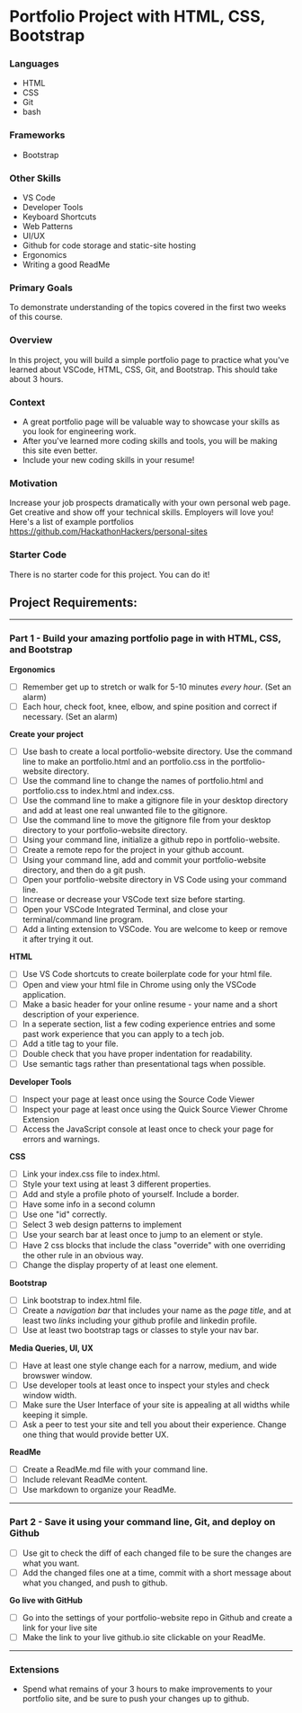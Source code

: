 # Portfolio Project with HTML, CSS, Bootstrap

### Languages
- HTML
- CSS
- Git
- bash

### Frameworks
- Bootstrap

### Other Skills
- VS Code
- Developer Tools
- Keyboard Shortcuts
- Web Patterns
- UI/UX
- Github for code storage and static-site hosting
- Ergonomics
- Writing a good ReadMe

### Primary Goals
To demonstrate understanding of the topics covered in the first two weeks of this course.

### Overview
In this project, you will build a simple portfolio page to practice what you've learned about VSCode, HTML, CSS, Git, and Bootstrap. This should take about 3 hours.

### Context
- A great portfolio page will be valuable way to showcase your skills as you look for engineering work.
- After you've learned more coding skills and tools, you will be making this site even better.
- Include your new coding skills in your resume!

### Motivation
Increase your job prospects dramatically with your own personal web page. Get creative and show off your technical skills. Employers will love you!
Here's a list of example portfolios
https://github.com/HackathonHackers/personal-sites

### Starter Code
There is no starter code for this project. You can do it! 

## Project Requirements:

-----

### Part 1 - Build your amazing portfolio page in with HTML, CSS, and Bootstrap

**Ergonomics**
- [ ] Remember get up to stretch or walk for 5-10 minutes *every hour*. (Set an alarm)
- [ ] Each hour, check foot, knee, elbow, and spine position and correct if necessary. (Set an alarm)

**Create your project**
- [ ] Use bash to create a local portfolio-website directory.  Use the command line to make an portfolio.html and an portfolio.css in the portfolio-website directory.
- [ ] Use the command line to change the names of portfolio.html and portfolio.css to index.html and index.css.
- [ ] Use the command line to make a gitignore file in your desktop directory and add at least one real unwanted file to the gitignore.
- [ ] Use the command line to move the gitignore file from your desktop directory to your portfolio-website directory.
- [ ] Using your command line, initialize a github repo in portfolio-website.
- [ ] Create a remote repo for the project in your github account.
- [ ] Using your command line, add and commit your portfolio-website directory, and then do a git push.
- [ ] Open your portfolio-website directory in VS Code using your command line.
- [ ] Increase or decrease your VSCode text size before starting.
- [ ] Open your VSCode Integrated Terminal, and close your terminal/command line program.
- [ ] Add a linting extension to VSCode.  You are welcome to keep or remove it after trying it out.

**HTML**  
- [ ] Use VS Code shortcuts to create boilerplate code for your html file.
- [ ] Open and view your html file in Chrome using only the VSCode application.
- [ ] Make a basic header for your online resume - your name and a short description of your experience.
- [ ] In a seperate section, list a few coding experience entries and some past work experience that you can apply to a tech job.
- [ ] Add a title tag to your file.
- [ ] Double check that you have proper indentation for readability.
- [ ] Use semantic tags rather than presentational tags when possible. 

**Developer Tools**
- [ ] Inspect your page at least once using the Source Code Viewer
- [ ] Inspect your page at least once using the Quick Source Viewer Chrome Extension
- [ ] Access the JavaScript console at least once to check your page for errors and warnings.

**CSS**
- [ ] Link your index.css file to index.html.
- [ ] Style your text using at least 3 different properties.
- [ ] Add and style a profile photo of yourself. Include a border.
- [ ] Have some info in a second column
- [ ] Use one "id" correctly.
- [ ] Select 3 web design patterns to implement
- [ ] Use your search bar at least once to jump to an element or style.
- [ ] Have 2 css blocks that include the class "override" with one overriding the other rule in an obvious way.
- [ ] Change the display property of at least one element.

**Bootstrap**  
- [ ] Link bootstrap to index.html file.
- [ ] Create a *navigation bar* that includes your name as the *page title*, and at least two *links* including your github profile and linkedin profile.
- [ ] Use at least two bootstrap tags or classes to style your nav bar.

**Media Queries, UI, UX**
- [ ] Have at least one style change each for a narrow, medium, and wide browswer window.
- [ ] Use developer tools at least once to inspect your styles and check window width.
- [ ] Make sure the User Interface of your site is appealing at all widths while keeping it simple.
- [ ] Ask a peer to test your site and tell you about their experience. Change one thing that would provide better UX.

**ReadMe**
- [ ]  Create a ReadMe.md file with your command line.
- [ ]  Include relevant ReadMe content.
- [ ]  Use markdown to organize your ReadMe.
-----

### Part 2 - Save it using your command line, Git, and deploy on Github

- [ ] Use git to check the diff of each changed file to be sure the changes are what you want.
- [ ] Add the changed files one at a time, commit with a short message about what you changed, and push to github.

**Go live with GitHub**
- [ ] Go into the settings of your portfolio-website repo in Github and create a link for your live site
- [ ] Make the link to your live github.io site clickable on your ReadMe.
-----

### Extensions
- Spend what remains of your 3 hours to make improvements to your portfolio site, and be sure to push your changes up to github.
